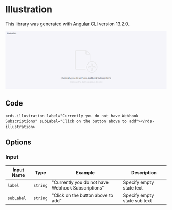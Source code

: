 # Illustration

This library was generated with [Angular CLI](https://github.com/angular/angular-cli) version 13.2.0.
<p align="left">
<img src="../../assets/Illustration.png" alt="Illustration"/>
<p/>

## Code
`<rds-illustration label="Currently you do not have Webhook Subscriptions" subLabel="Click on the button above to add"></rds-illustration>`

## Options
### Input
<!-- prettier-ignore -->
| Input Name                  | Type                             |Example| Description                                                                  |
| --------------------------- | -------------------------------- |------------| ---------------------------------------------------------------------------- |
| `label`                | `string`      |"Currently you do not have Webhook Subscriptions"|Specify empty state text      |
| `subLabel`                | `string`      |"Click on the button above to add"|Specify empty state sub text      |

